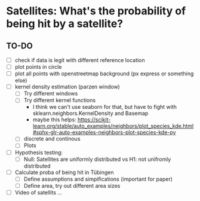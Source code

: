 # Satellites: What's the probability of being hit by a satellite?

## TO-DO
- [ ] check if data is legit with different reference location
- [ ] plot points in circle
- [ ] plot all points with openstreetmap background (px express or something else)
- [ ] kernel density estimation (parzen window)
  - [ ] Try different windows
  - [ ] Try different kernel functions
      - I think we can't use seaborn for that, but have to fight with sklearn.neighbors.KernelDensity and Basemap
      - maybe this helps: https://scikit-learn.org/stable/auto_examples/neighbors/plot_species_kde.html#sphx-glr-auto-examples-neighbors-plot-species-kde-py
  - [ ] discrete and continous
  - [ ] Plots 
- [ ] Hypothesis testing:
  - [ ] Null: Satellites are uniformly distributed vs H1: not unifromly distributed
- [ ] Calculate proba of being hit in Tübingen
  - [ ] Define assumptions and simpifications (important for paper)
  - [ ] Define area, try out different area sizes
- [ ] Video of satellits ...     
